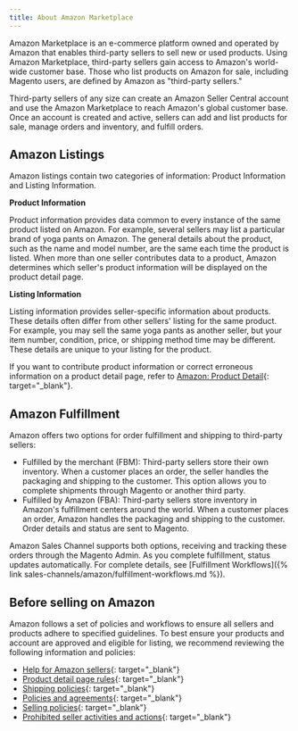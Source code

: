 ```yaml
---
title: About Amazon Marketplace
---
```


Amazon Marketplace is an e-commerce platform owned and operated by Amazon that enables third-party sellers to sell new or used products. Using Amazon Marketplace, third-party sellers gain access to Amazon's world-wide customer base. Those who list products on Amazon for sale, including Magento users, are defined by Amazon as "third-party sellers."

Third-party sellers of any size can create an Amazon Seller Central account and use the Amazon Marketplace to reach Amazon's global customer base. Once an account is created and active, sellers can add and list products for sale, manage orders and inventory, and fulfill orders.

## Amazon Listings

Amazon listings contain two categories of information: Product Information and Listing Information.

**Product Information**

Product information provides data common to every instance of the same product listed on Amazon. For example, several sellers may list a particular brand of yoga pants on Amazon. The general details about the product, such as the name and model number, are the same each time the product is listed. When more than one seller contributes data to a product, Amazon determines which seller's product information will be displayed on the product detail page.

**Listing Information**

Listing information provides seller-specific information about products. These details often differ from other sellers' listing for the same product. For example, you may sell the same yoga pants as another seller, but your item number, condition, price, or shipping method time may be different. These details are unique to your listing for the product.

If you want to contribute product information or correct erroneous information on a product detail page, refer to [Amazon: Product Detail][1]{: target="_blank"}.

## Amazon Fulfillment

Amazon offers two options for order fulfillment and shipping to third-party sellers:

- Fulfilled by the merchant (FBM): Third-party sellers store their own inventory. When a customer places an order, the seller handles the packaging and shipping to the customer. This option allows you to complete shipments through Magento or another third party.
- Fulfilled by Amazon (FBA): Third-party sellers store inventory in Amazon's fulfillment centers around the world. When a customer places an order, Amazon handles the packaging and shipping to the customer. Order details and status are sent to Magento.

Amazon Sales Channel supports both options, receiving and tracking these orders through the Magento Admin. As you complete fulfillment, status updates automatically. For complete details, see [Fulfillment Workflows]({% link sales-channels/amazon/fulfillment-workflows.md %}).

## Before selling on Amazon

Amazon follows a set of policies and workflows to ensure all sellers and products adhere to specified guidelines. To best ensure your products and account are approved and eligible for listing, we recommend reviewing the following information and policies:

- [Help for Amazon sellers][2]{: target="_blank"}
- [Product detail page rules][3]{: target="_blank"}
- [Shipping policies][4]{: target="_blank"}
- [Policies and agreements][5]{: target="_blank"}
- [Selling policies][6]{: target="_blank"}
- [Prohibited seller activities and actions][7]{: target="_blank"}

[1]: https://sellercentral.amazon.com/gp/help/external/200335450?language=en_US&amp;ref=efph_200335450_cont_G200182950
[2]: https://sellercentral.amazon.com/gp/help/external/help-page.html?itemID=2&amp;language=en_US&amp;ref=efph_2_bred_200390640
[3]: https://www.amazon.com/gp/help/customer/display.html/ref=hp_left_sib?ie=UTF8&amp;nodeId=200414280
[4]: https://www.amazon.com/gp/help/customer/display.html?nodeId=1161252
[5]: https://www.amazon.com/gp/help/customer/display.html?nodeId=1161272
[6]: https://www.amazon.com/gp/help/customer/display.html?nodeId=200267770
[7]: https://www.amazon.com/gp/help/customer/display.html?nodeId=200414320
